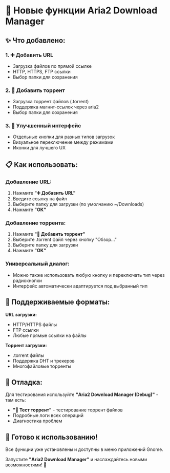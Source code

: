 # 🚀 Новые функции Aria2 Download Manager

## ✨ Что добавлено:

### 1. **➕ Добавить URL** 
- Загрузка файлов по прямой ссылке
- HTTP, HTTPS, FTP ссылки
- Выбор папки для сохранения

### 2. **🧲 Добавить торрент**
- Загрузка торрент файлов (.torrent)
- Поддержка магнит-ссылок через aria2
- Выбор папки для сохранения

### 3. **🔄 Улучшенный интерфейс**
- Отдельные кнопки для разных типов загрузок
- Визуальное переключение между режимами
- Иконки для лучшего UX

## 📋 Как использовать:

### Добавление URL:
1. Нажмите **"➕ Добавить URL"**
2. Введите ссылку на файл
3. Выберите папку для загрузки (по умолчанию ~/Downloads)
4. Нажмите **"OK"**

### Добавление торрента:
1. Нажмите **"🧲 Добавить торрент"**
2. Выберите .torrent файл через кнопку "Обзор..."
3. Выберите папку для загрузки
4. Нажмите **"OK"**

### Универсальный диалог:
- Можно также использовать любую кнопку и переключать тип через радиокнопки
- Интерфейс автоматически адаптируется под выбранный тип

## 🎯 Поддерживаемые форматы:

**URL загрузки:**
- HTTP/HTTPS файлы
- FTP ссылки  
- Любые прямые ссылки на файлы

**Торрент загрузки:**
- .torrent файлы
- Поддержка DHT и трекеров
- Многофайловые торренты

## 🔧 Отладка:

Для тестирования используйте **"Aria2 Download Manager (Debug)"** - там есть:
- **"🧲 Тест торрент"** - тестирование торрент файлов
- Подробные логи всех операций
- Диагностика проблем

## 🚀 Готово к использованию!

Все функции уже установлены и доступны в меню приложений Gnome.

Запустите **"Aria2 Download Manager"** и наслаждайтесь новыми возможностями! 🎉